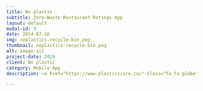```yaml
---
title: No plastic
subtitle: Zero-Waste Restaurant Ratings App
layout: default
modal-id: 3
date: 2014-07-16
img: noplastics-recycle-bin.png
thumbnail: noplastics-recycle-bin.png
alt: image-alt
project-date: 2019
client: No plastic
category: Mobile App
description: <a href="https://www.plasticscore.co/" class="fa fa-globe"> </a> <p>We are on a mission to stop unnecessary plastic other single-use waste in dining - what we refer to as trashy dining. We believe in the power of a lot of people, making small choices, to drive massive change in the world. We believe in the power of transparency to help people make sustainable choices. We believe in imperfect environmentalism, including everyone in our movement, and celebrating every improvement, no matter how small. Our vision is to create a world where sustainable living is just living. </p>

---
```

